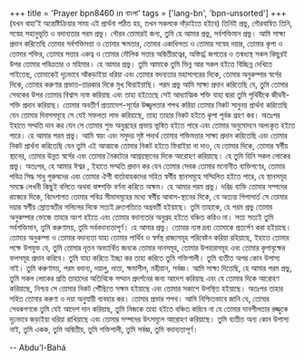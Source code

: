 +++
title = 'Prayer bpn8460 in বাংলা'
tags = ['lang-bn', 'bpn-unsorted']
+++
(যখন বাহা’ই অন্তেষ্টিক্রিয়ার সময় এই প্রার্থনা পঠিত হয়, তখন সকলকে দাঁড়াইতে হইবে)
	তিনিই প্রভু, গৌরবান্বিত তিনি, সস্নেহ সহানুভূতি ও বদান্যতার  পরম প্রভু।
গৌরব তোমারই জন্য, তুমি হে আমার প্রভু, সর্বশক্তিমান প্রভু। আমি সাক্ষ্য প্রদান করিতেছি তোমার সর্বশক্তিমত্তা ও তোমার ক্ষমতার, তোমার একাধিপত্য ও তোমার সস্নেহ দয়ার, তোমার কৃপা ও তোমার শক্তির, তোমার সত্তার একত্ব ও তোমার মৌলিক সত্তার অদ্বিতীয়ত্বের, অস্তিত্ব¦ জগতের ও তন্মধ্যস্থ সকল কিছুরই উপর তোমার পবিত্রতার ও মহিমার।
	হে আমার প্রভু। তুমি আমাকে তুমি ভিন্ন আর সকল হইতে বিচ্ছিন্ন দেখিতে পাইতেছ, তোমাকেই দৃঢ়ভাবে আঁকড়াইয়া ধরিয়া এবং তোমার বদন্যতার মহাসাগরের দিকে, তোমার অনুকম্পার স্বর্গের দিকে, তোমার করুণার প্রভাত-তারকার দিকে মুখ ফিরাইয়াছি।
পরম প্রভু আমি সাক্ষ্য প্রদান করিতেছি যে, তুমি তোমার সেবকের উপর তোমার বিশ্বাস ন্যস্ত করিয়াছ এবং তাহা হইতেছে সেই আধ্যাত্মিক শক্তি যাহা দ্বারা তুমি পৃথিবীকে জীবনী-শক্তি প্রদান করিয়াছ।
	তোমার অবতীর্ণ প্রত্যাদেশ-সূর্যের উজ্জ্বলতার শপথ করিয়া তোমার নিকট সানুনয় প্রার্থনা করিতেছি যেন তোমার দিবসসমূহে সে যেই সফলতা লাভ করিয়াছে, তাহা তাহার নিকট হইতে কৃপা পূর্বক গ্রহণ কর। অতঃপর ইহাতে সম্মতি দান কর যেন সে তোমার শুভ অনুগ্রহের প্রভায় ভূষিত হইতে পারে এবং তোমার অনুমোদনে অলংকৃত হইতে পারে।
	হে আমার পরম প্রভু। আমি স্বয়ং এবং সমুদয় সৃষ্ট পদার্থ তোমার শক্তিমত্তার সাক্ষ্য প্রদান করিতেছি এবং তোমার নিকট প্রার্থনা করিতেছি যেন তুমি এই আত্মাকে তোমার নিকট হইতে ফিরাইয়া না দাও, যে তোমার দিকে, তোমার স্বর্গীয় স্থানের, তোমার উন্নত স্বর্গের এবং তোমার নৈকট্যের আশ্রয়স্থানের দিকে আরোহণ করিয়াছে।
		হে তুমি যিনি সকল লোকের প্রভু। অতঃপর, হে আমার ঈশ্বর , ইহাতে সম্মতি প্রদান কর যেন তোমার সেবক তোমার মনোনীত ব্যক্তিগণের, তোমার পবিত্র সিদ্ধ সাধু পুরুষদের এবং তোমার ঐশী বার্তাবাহকদের সহিত স্বর্গীয় স্থানসমূহে সম্মিলিত হইতে পারে, যে স্থানসমূহ সমন্ধে লেখনী কিছুই বলিতে অথবা বাক্শক্তি বর্ণনা করিতে অক্ষম।
	হে আমার পরম প্রভু। দরিদ্র ব্যক্তি তোমার সম্পদের রাজ্যের দিকে, বিদেশাগত তোমার পবিত্র সীমাসমূহের মধ্যে  স্বর্গীয় আবাস-স্থানের দিকে, যে অত্যন্ত পিপাসার্ত সে তোমার দয়ার স্বর্গীয় স্রোতস্বতীর সলিলের দিকে সত্যই দ্রুতগতিতে অগ্রবর্তী হইয়াছে। তুমি তাহাকে, হে পরম প্রভু তোমার অনুকম্পার ভোজে তাহার অংশ হইতে এবং তোমার বদান্যতার অনুগ্রহ হইতে বঞ্চিত করিও না। সত্য সত্যই তুমি সর্বশক্তিমান, তুমি করুণাময়, তুমি সর্ববদান্যতাপূর্ণ।
	হে আমার প্রভু। তোমার ন্যস্ত দ্রব্য তোমাকে প্রত্যর্পণ করা হইয়াছে। তোমার অনুকম্পা ও তোমার বদান্যতা যাহা তোমার পার্থিব ও স্বর্গস্থ রাজ্যসমূহ পরিবেষ্টন করিয়া রহিয়াছে, ইহাতে তোমার পক্ষে উপযুক্ত যে, তুমি তোমার নূতন অভ্যার্থিত জনকে তোমার দানসমূহ, তোমার উপহারসমূহ এবং তোমার কৃপাবৃক্ষের ফলসমূহ প্রদান করিবে। তুমি যাহা করিতে ইচ্ছা কর তাহা করিতে তুমি শক্তিশালী। তুমি ব্যতীত অপর কোন উপাস্য নাই। তুমি করুণাময়, পরম বদান্য, দয়ালু, দাতা, ক্ষমাশীল, মহীয়ান, সর্বজ্ঞ।
	আমি সাক্ষ্য দিতেছি, হে আমার পরম প্রভু, তুমি সকল লোকের প্রতি তাহাদের অতিথিকে সম্মান প্রদর্শনের জন্য আদেশ করিয়াছ এবং যে তোমার দিকে আরোহণ করিয়াছে, নিশ্চয় সে তোমার নিকট পৌঁছিতে সক্ষম হইয়াছে এবং তোমার সকাশে উপস্থিত হইয়াছে। অতঃপর তাহার সহিত তোমার করুণা ও দয়া অনুযায়ী ব্যবহার কর। তোমার প্রভার শপথ। আমি নিশ্চিতভাবে জানি যে, তোমার সেবকগণকে তুমি যেই আদেশ দান করিয়াছ, তুমি নিজকে তাহা হইতে বঞ্চিত করিবে না যে তোমার দানশীলতার রজ্জুকে দৃঢ়ভাবে জড়াইয়া ধরিয়া রাখিয়াছে এবং তোমার সম্পদের উৎসমূলে আরোহণ করিয়াছে।
	তুমি ব্যতীত অন্য কোন উপাস্য নাই, তুমি একক, তুমি অদ্বিতীয়, তুমি শক্তিশালী, তুমি সর্বজ্ঞ, তুমি বদান্যতাপূর্ণ।

-- Abdu'l-Bahá
